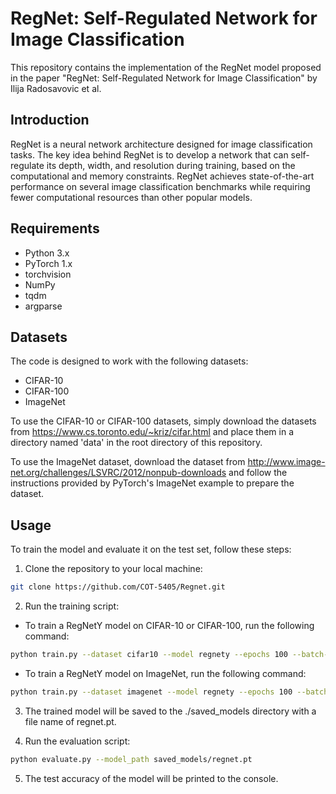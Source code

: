# RegNet: Self-Regulated Network for Image Classification

This repository contains the implementation of the RegNet model proposed in the paper "RegNet: Self-Regulated Network for Image Classification" by Ilija Radosavovic et al.

## Introduction

RegNet is a neural network architecture designed for image classification tasks. The key idea behind RegNet is to develop a network that can self-regulate its depth, width, and resolution during training, based on the computational and memory constraints. RegNet achieves state-of-the-art performance on several image classification benchmarks while requiring fewer computational resources than other popular models.

## Requirements

* Python 3.x
* PyTorch 1.x
* torchvision
* NumPy
* tqdm
* argparse

## Datasets

The code is designed to work with the following datasets:

* CIFAR-10
* CIFAR-100
* ImageNet

To use the CIFAR-10 or CIFAR-100 datasets, simply download the datasets from https://www.cs.toronto.edu/~kriz/cifar.html and place them in a directory named 'data' in the root directory of this repository.

To use the ImageNet dataset, download the dataset from http://www.image-net.org/challenges/LSVRC/2012/nonpub-downloads and follow the instructions provided by PyTorch's ImageNet example to prepare the dataset.

## Usage

To train the model and evaluate it on the test set, follow these steps:

1. Clone the repository to your local machine:

```bash
git clone https://github.com/COT-5405/Regnet.git
```

2. Run the training script:

* To train a RegNetY model on CIFAR-10 or CIFAR-100, run the following command:

```bash
python train.py --dataset cifar10 --model regnety --epochs 100 --batch-size 128 --lr 0.1
```

* To train a RegNetY model on ImageNet, run the following command:

```bash
python train.py --dataset imagenet --model regnety --epochs 100 --batch-size 256 --lr 0.1
```

3. The trained model will be saved to the ./saved_models directory with a file name of regnet.pt.

4. Run the evaluation script:

```bash
python evaluate.py --model_path saved_models/regnet.pt
```

5. The test accuracy of the model will be printed to the console.

